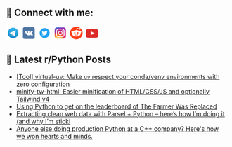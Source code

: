 ## 🔎 Connect with me:
[<img src="https://github.com/bullbesh/bullbesh/blob/main/images/Telegram.png" width="32" height="32" />](https://t.me/bullbesh)
[<img src="https://github.com/bullbesh/bullbesh/blob/main/images/VK.png" width="32" height="32" />](https://vk.com/bullbesh)
[<img src="https://github.com/bullbesh/bullbesh/blob/main/images/Twitter.png" width="32" height="32" />](https://twitter.com/bullbesh1)
[<img src="https://github.com/bullbesh/bullbesh/blob/main/images/Instagram.png" width="32" height="32" />](https://www.instagram.com/bullbesh)
[<img src="https://github.com/bullbesh/bullbesh/blob/main/images/Reddit.png" width="32" height="32" />](https://www.reddit.com/user/bullbesh)
[<img src="https://github.com/bullbesh/bullbesh/blob/main/images/YouTube.png" width="32" height="32" />](https://www.youtube.com/channel/UCtfjRs6uzgq5mfm8S06WTcg)

## 📕 Latest r/Python Posts
<!-- BLOG-POST-LIST:START -->
- [[Tool] virtual-uv: Make `uv` respect your conda/venv environments with zero configuration](https://www.reddit.com/r/Python/comments/1m6jucz/tool_virtualuv_make_uv_respect_your_condavenv/)
- [minify-tw-html: Easier minification of HTML/CSS/JS and optionally Tailwind v4](https://www.reddit.com/r/Python/comments/1m6j9bs/minifytwhtml_easier_minification_of_htmlcssjs_and/)
- [Using Python to get on the leaderboard of The Farmer Was Replaced](https://www.reddit.com/r/Python/comments/1m6hzcb/using_python_to_get_on_the_leaderboard_of_the/)
- [Extracting clean web data with Parsel + Python – here’s how I’m doing it &lpar;and why I’m sticki](https://www.reddit.com/r/Python/comments/1m6gzko/extracting_clean_web_data_with_parsel_python/)
- [Anyone else doing production Python at a C++ company? Here&#39;s how we won hearts and minds.](https://www.reddit.com/r/Python/comments/1m6g0jx/anyone_else_doing_production_python_at_a_c/)
<!-- BLOG-POST-LIST:END -->
